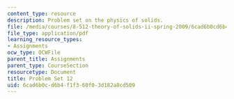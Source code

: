 ```yaml
---
content_type: resource
description: Problem set on the physics of solids.
file: /media/courses/8-512-theory-of-solids-ii-spring-2009/6cad6b0cd6b4f1f360f03d182a8cd509_MIT8_512s09_pset12.pdf
file_type: application/pdf
learning_resource_types:
- Assignments
ocw_type: OCWFile
parent_title: Assignments
parent_type: CourseSection
resourcetype: Document
title: Problem Set 12
uid: 6cad6b0c-d6b4-f1f3-60f0-3d182a8cd509
---
```

